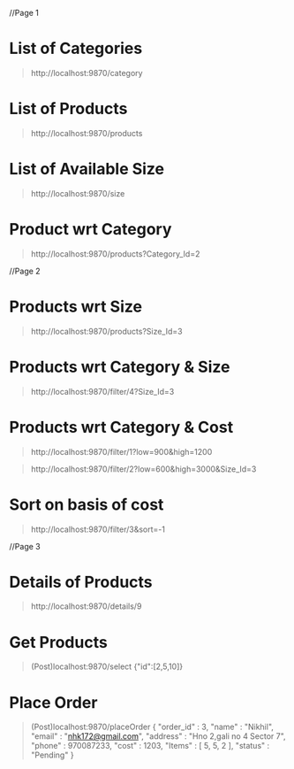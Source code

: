 //Page 1

# List of Categories
> http://localhost:9870/category

# List of Products
> http://localhost:9870/products

# List of Available Size
> http://localhost:9870/size

# Product wrt Category
> http://localhost:9870/products?Category_Id=2

//Page 2

# Products wrt Size
> http://localhost:9870/products?Size_Id=3

# Products wrt Category & Size
> http://localhost:9870/filter/4?Size_Id=3

# Products wrt Category & Cost
>http://localhost:9870/filter/1?low=900&high=1200

>http://localhost:9870/filter/2?low=600&high=3000&Size_Id=3

# Sort on basis of cost
> http://localhost:9870/filter/3&sort=-1

//Page 3

# Details of Products
> http://localhost:9870/details/9

# Get Products
> (Post)localhost:9870/select
{"id":[2,5,10]}

# Place Order
> (Post)localhost:9870/placeOrder
{
    "order_id" : 3,
    "name" : "Nikhil",
    "email" : "nhk172@gmail.com",
    "address" : "Hno 2,gali no 4 Sector 7",
    "phone" : 970087233,
    "cost" : 1203,
    "Items" : [
            5,
            5,
            2
    ],
    "status" : "Pending"
}
